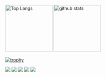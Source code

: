<p align="left"> 
  <img alt="Top Langs" height="150px" src="https://github-readme-stats.vercel.app/api/top-langs/?username=bunobu&layout=compact&count_private=true&show_icons=true&theme=onedark" />
  <img alt="github stats" height="150px" src="https://github-readme-stats.vercel.app/api?username=bunobu&count_private=true&show_icons=true&show_icons=true&theme=onedark" />
</p>

[![trophy](https://github-profile-trophy.vercel.app/?username=bunobu&theme=onedark&column=8
)](https://github.com/ryo-ma/github-profile-trophy)



<!-- Profile Summary Cards -->
[![](https://raw.githubusercontent.com/bunon0/bunon0/main/profile-summary-card-output/tokyonight/0-profile-details.svg)](https://github.com/vn7n24fzkq/github-profile-summary-cards)
[![](https://raw.githubusercontent.com/bunon0/bunon0/main/profile-summary-card-output/tokyonight/1-repos-per-language.svg)](https://github.com/vn7n24fzkq/github-profile-summary-cards) [![](https://raw.githubusercontent.com/bunon0/bunon0/main/profile-summary-card-output/tokyonight/2-most-commit-language.svg)](https://github.com/vn7n24fzkq/github-profile-summary-cards)
[![](https://raw.githubusercontent.com/bunon0/bunon0/main/profile-summary-card-output/tokyonight/3-stats.svg)](https://github.com/vn7n24fzkq/github-profile-summary-cards) [![](https://raw.githubusercontent.com/bunon0/bunon0/main/profile-summary-card-output/tokyonight/4-productive-time.svg)](https://github.com/vn7n24fzkq/github-profile-summary-cards)
